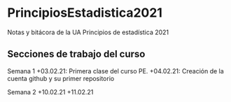 # PrincipiosEstadistica2021
Notas y bitácora de la UA Principios de estadística 2021

## Secciones de trabajo del curso

Semana 1
+03.02.21: Primera clase del curso PE.
+04.02.21: Creación de la cuenta github y su primer repositorio

Semana 2
+10.02.21
+11.02.21
